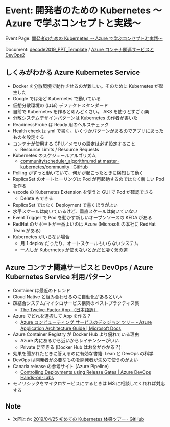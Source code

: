 # Event: 開発者のための Kubernetes ～ Azure で学ぶコンセプトと実践～

Event Page: [開発者のための Kubernetes ～ Azure で学ぶコンセプトと実践～](https://www.microsoftevents.com/profile/form/index.cfm?PKformID=0x6880072abcd)

Document: [decode2019_PPT_Template](https://seminarshare.blob.core.windows.net/20190610k8s/k8s4dev01_basic.pdf) / [Azure コンテナ関連サービスと DevOps2](https://seminarshare.blob.core.windows.net/20190610k8s/k8s4dev02_devops.pdf)

## しくみがわかる Azure Kubernetes Service

- Docker を分散環境で動作させるのが難しい。そのために Kubernetes が誕生した
- Google では殆ど Kubernetes で動いている
- 仮想分散環境の (ほぼ) デファクトスタンダード
- 自前で Kubernetes を作るとめんどくさい。 AKS を使うとすごく楽
- 分散システムデザインパターンは Kubernetes の作者が書いた
- ReadinessProbe は Ready 用のヘルスチェック
- Health check は yml で書く。いくつかパターンがあるのでアプリにあったものを設定する
- コンテナが使用する CPU／メモリの設定は必ず設定すること
  - Resource Limits / Resource Requests
- Kubernetes のスケジュールアルゴリズム
  - [community/scheduler_algorithm.md at master · kubernetes/community · GitHub](https://github.com/kubernetes/community/blob/master/contributors/devel/sig-scheduling/scheduler_algorithm.md)
- Polling がずっと動いていて、何かが起こったときに検知して動く
- ReplicaSet のオートヒーリングは Pod が再起動するのではなく新しい Pod を作る
- vscode の Kubernetes Extension を使うと GUI で Pod が確認できる
  - Delete もできる
- ReplicaSet ではなく Deployment で書くほうがよい
- 水平スケールは向いているけど、垂直スケールは向いていない
- Event Trigger で Pod を動かす新しいオープンソースの KEDA がある
- RedHat のサポートが一番よいのは Azure (Microsoft の本社に RedHat Team がある)
- Kubernetes がいらない場合
  - 月 1 deploy だったり、オートスケールもいらないシステム
  - 一人しか Kubernetes が使えないとかだと凄く茨の道

## Azure コンテナ関連サービスと DevOps / Azure Kubernetes Service 利用パターン

- Container は最近のトレンド
- Cloud Native と組み合わせるのに自動化があるといい
- 疎結合システム/マイクロサービス構築のベストプラクティス集
  - [The Twelve-Factor App （日本語訳）](https://12factor.net/ja/)
- Azure でどれを選択して App を作る？
  - [Azure コンピューティング サービスのデシジョン ツリー - Azure Application Architecture Guide | Microsoft Docs](https://docs.microsoft.com/ja-jp/azure/architecture/guide/technology-choices/compute-decision-tree)
- Azure Container Registry が Docker Hub より優れている理由
  - Azure 内にあるから近いからレイテンシーがいい
  - Private にできる (Docker Hub はお金がかかる？)
- 効果を聞かれたときに答えるのに有効な書籍: Lean と DevOps の科学
- DevOps は開発者が必要なものを開発者が決めて使うのがよい
- Canaria release の参考サイト (Azure Pipeline)
  - [Controlling Deployments using Release Gates | Azure DevOps Hands-on-Labs](https://www.azuredevopslabs.com/labs/vstsextend/releasegates/)
- モノリシックをマイクロサービスにするときは MS に相談してくれれば対応する

## Note

- 次回とか: [2019/04/25 初めての Kubernetes 体感ツアー · GitHub](https://gist.github.com/hoisjp/80eecf000983d731a0b5be4cd0b2bbaa)
